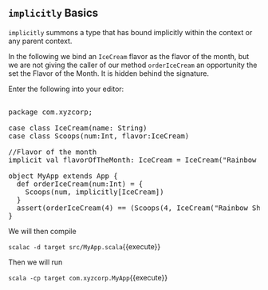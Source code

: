## `implicitly` Basics

`implicitly` summons a type that has bound implicitly within the context or any parent context.

In the following we bind an `IceCream` flavor as the flavor of the month, but we are not giving the caller of our method `orderIceCream` an opportunity the set the Flavor of the Month. It is hidden behind the signature.

Enter the following into your editor:

<pre class="file" data-filename="src/MyApp.scala" data-target="replace">

package com.xyzcorp;

case class IceCream(name: String)
case class Scoops(num:Int, flavor:IceCream)

//Flavor of the month
implicit val flavorOfTheMonth: IceCream = IceCream("Rainbow Sherbet")

object MyApp extends App {
  def orderIceCream(num:Int) = {
    Scoops(num, implicitly[IceCream])
  }
  assert(orderIceCream(4) == (Scoops(4, IceCream("Rainbow Sherbet"))))
}
</pre>

We will then compile

`scalac -d target src/MyApp.scala`{{execute}}

Then we will run

`scala -cp target com.xyzcorp.MyApp`{{execute}}


